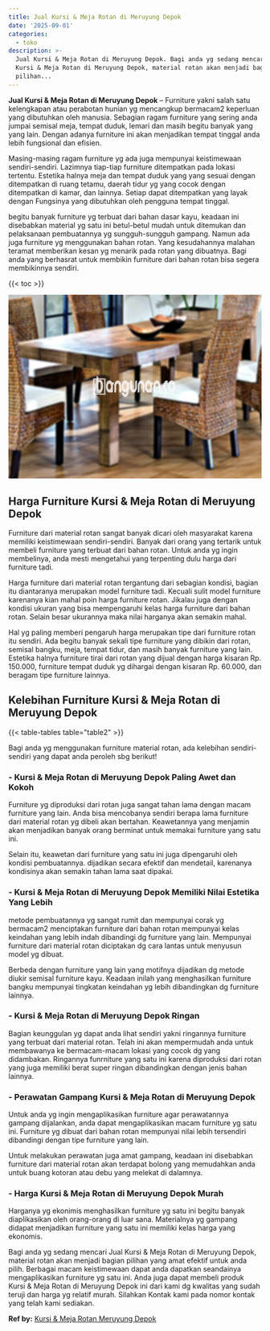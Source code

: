 ```yaml
---
title: Jual Kursi & Meja Rotan di Meruyung Depok
date: '2025-09-01'
categories:
  - toko
description: >-
  Jual Kursi & Meja Rotan di Meruyung Depok. Bagi anda yg sedang mencari Jual
  Kursi & Meja Rotan di Meruyung Depok, material rotan akan menjadi bagian
  pilihan...
---
```


**Jual Kursi & Meja Rotan di Meruyung Depok** – Furniture yakni salah satu kelengkapan atau perabotan hunian yg mencangkup bermacam2 keperluan yang dibutuhkan oleh manusia. Sebagian ragam furniture yang sering anda jumpai semisal meja, tempat duduk, lemari dan masih begitu banyak yang yang lain. Dengan adanya furniture ini akan menjadikan tempat tinggal anda lebih fungsional dan efisien.

Masing-masing ragam furniture yg ada juga mempunyai keistimewaan sendiri-sendiri. Lazimnya tiap-tiap furniture ditempatkan pada lokasi tertentu. Estetika halnya meja dan tempat duduk yang yang sesuai dengan ditempatkan di ruang tetamu, daerah tidur yg yang cocok dengan ditempatkan di kamar, dan lainnya. Setiap dapat ditempatkan yang layak dengan Fungsinya yang dibutuhkan oleh pengguna tempat tinggal.

begitu banyak furniture yg terbuat dari bahan dasar kayu, keadaan ini disebabkan material yg satu ini betul-betul mudah untuk ditemukan dan pelaksanaan pembuatannya yg sungguh-sungguh gampang. Namun ada juga furniture yg menggunakan bahan rotan. Yang kesudahannya malahan teramat memberikan kesan yg menarik pada rotan yang dibuatnya. Bagi anda yang berhasrat untuk membikin furniture dari bahan rotan bisa segera membikinnya sendiri.

{{< toc >}}

![Jual Kursi & Meja Rotan di Meruyung Depok](/images/kursi-meja-rotan-murah08.png)

## Harga Furniture Kursi & Meja Rotan di Meruyung Depok

Furniture dari material rotan sangat banyak dicari oleh masyarakat karena memiliki keistimewaan sendiri-sendiri. Banyak dari orang yang tertarik untuk membeli furniture yang terbuat dari bahan rotan. Untuk anda yg ingin membelinya, anda mesti mengetahui yang terpenting dulu harga dari furniture tadi.

Harga furniture dari material rotan tergantung dari sebagian kondisi, bagian itu diantaranya merupakan model furniture tadi. Kecuali sulit model furniture karenanya kian mahal poin harga furniture rotan. Jikalau juga dengan kondisi ukuran yang bisa mempengaruhi kelas harga furniture dari bahan rotan. Selain besar ukurannya maka nilai harganya akan semakin mahal.

Hal yg paling memberi pengaruh harga merupakan tipe dari furniture rotan itu sendiri. Ada begitu banyak sekali tipe furniture yang dibikin dari rotan, semisal bangku, meja, tempat tidur, dan masih banyak furniture yang lain. Estetika halnya furniture tirai dari rotan yang dijual dengan harga kisaran Rp. 150.000, furniture tempat duduk yg dihargai dengan kisaran Rp. 60.000, dan beragam tipe furniture lainnya.

## Kelebihan Furniture Kursi & Meja Rotan di Meruyung Depok

{{< table-tables table="table2" >}}

Bagi anda yg menggunakan furniture material rotan, ada kelebihan sendiri-sendiri yang dapat anda peroleh sbg berikut!

### \- Kursi & Meja Rotan di Meruyung Depok Paling Awet dan Kokoh

Furniture yg diproduksi dari rotan juga sangat tahan lama dengan macam furniture yang lain. Anda bisa mencobanya sendiri berapa lama furniture dari material rotan yg dibeli akan bertahan. Keawetannya yang menjamin akan menjadikan banyak orang berminat untuk memakai furniture yang satu ini.

Selain itu, keawetan dari furniture yang satu ini juga dipengaruhi oleh kondisi pembuatannya. dijadikan secara efektif dan mendetail, karenanya kondisinya akan semakin tahan lama saat dipakai.

### \- Kursi & Meja Rotan di Meruyung Depok Memiliki Nilai Estetika Yang Lebih

metode pembuatannya yg sangat rumit dan mempunyai corak yg bermacam2 menciptakan furniture dari bahan rotan mempunyai kelas keindahan yang lebih indah dibandingi dg furniture yang lain. Mempunyai furniture dari material rotan diciptakan dg cara lantas untuk menyusun model yg dibuat.

Berbeda dengan furniture yang lain yang motifnya dijadikan dg metode diukir semisal furniture kayu. Keadaan inilah yang menghasilkan furniture bangku mempunyai tingkatan keindahan yg lebih dibandingkan dg furniture lainnya.

### \- Kursi & Meja Rotan di Meruyung Depok Ringan

Bagian keunggulan yg dapat anda lihat sendiri yakni ringannya furniture yang terbuat dari material rotan. Telah ini akan mempermudah anda untuk membawanya ke bermacam-macam lokasi yang cocok dg yang didambakan. Ringannya funrniture yang satu ini karena diproduksi dari rotan yang juga memiliki berat super ringan dibandingkan dengan jenis bahan lainnya.

### \- Perawatan Gampang Kursi & Meja Rotan di Meruyung Depok

Untuk anda yg ingin mengaplikasikan furniture agar perawatannya gampang dijalankan, anda dapat mengaplikasikan macam furniture yg satu ini. Furniture yg dibuat dari bahan rotan mempunyai nilai lebih tersendiri dibandingi dengan tipe furniture yang lain.

Untuk melakukan perawatan juga amat gampang, keadaan ini disebabkan furniture dari material rotan akan terdapat bolong yang memudahkan anda untuk buang kotoran atau debu yang melekat di dalamnya.

### \- Harga Kursi & Meja Rotan di Meruyung Depok Murah

Harganya yg ekonimis menghasilkan furniture yg satu ini begitu banyak diaplikasikan oleh orang-orang di luar sana. Materialnya yg gampang didapat menjadikan furniture yang satu ini memiliki kelas harga yang ekonomis.

Bagi anda yg sedang mencari Jual Kursi & Meja Rotan di Meruyung Depok, material rotan akan menjadi bagian pilihan yang amat efektif untuk anda pilih. Berbagai macam keistimewaan dapat anda dapatkan seandainya mengaplikasikan furniture yg satu ini. Anda juga dapat membeli produk Kursi & Meja Rotan di Meruyung Depok ini dari kami dg kwalitas yang sudah teruji dan harga yg relatif murah. Silahkan Kontak kami pada nomor kontak yang telah kami sediakan.

**Ref by:** [Kursi & Meja Rotan Meruyung Depok](https://id.wikipedia.org/wiki/Kursi)
